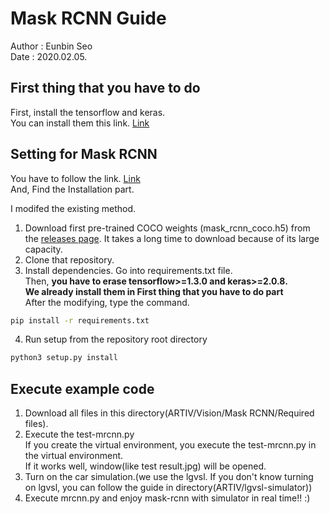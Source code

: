 # Mask RCNN Guide
Author : Eunbin Seo<br/>
Date : 2020.02.05.

## First thing that you have to do
First, install the tensorflow and keras. <br/>
You can install them this link. [Link](Vision/Installation_for_Vision.md)

## Setting for Mask RCNN
You have to follow the link. [Link](https://github.com/matterport/Mask_RCNN) <br/>
And, Find the Installation part.<br/>

I modifed the existing method.
1. Download first pre-trained COCO weights (mask_rcnn_coco.h5) from the [releases page](https://github.com/matterport/Mask_RCNN/releases).
It takes a long time to download because of its large capacity.
2. Clone that repository.
3. Install dependencies.
Go into requirements.txt file.<br/>
Then, __you have to erase tensorflow>=1.3.0 and keras>=2.0.8.<br/>
We already install them in First thing that you have to do part__ <br/>
After the modifying, type the command.
~~~ bash
pip install -r requirements.txt
~~~
4. Run setup from the repository root directory
~~~ bash
python3 setup.py install
~~~

## Execute example code
1. Download all files in this directory(ARTIV/Vision/Mask RCNN/Required files).
2. Execute the test-mrcnn.py <br/>
If you create the virtual environment, you execute the test-mrcnn.py in the virtual environment.<br/>
If it works well, window(like test result.jpg) will be opened.
3. Turn on the car simulation.(we use the lgvsl. If you don't know turning on lgvsl, you can follow the guide in directory(ARTIV/lgvsl-simulator)) 
4. Execute mrcnn.py and enjoy mask-rcnn with simulator in real time!! :)
